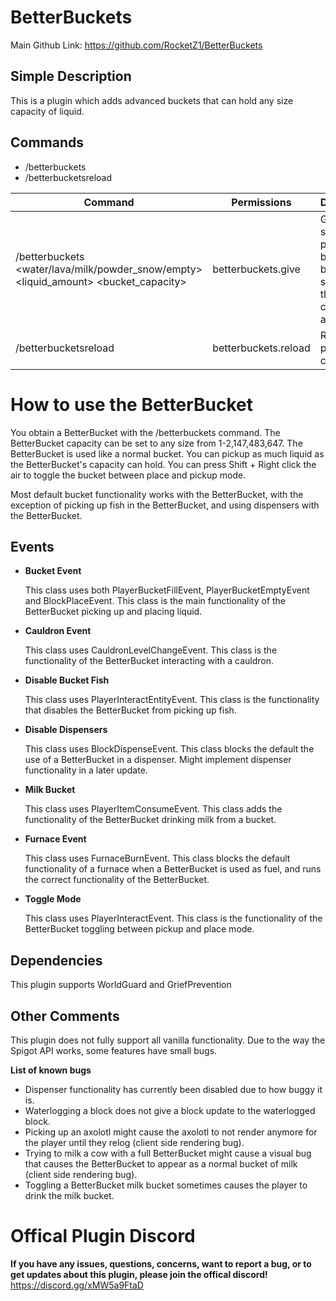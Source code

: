 # BetterBuckets
Main Github Link: https://github.com/RocketZ1/BetterBuckets

## Simple Description
This is a plugin which adds advanced buckets that can hold any size capacity of liquid.

## Commands
* /betterbuckets
* /betterbucketsreload

Command | Permissions | Description
----- | ---- | ------
/betterbuckets <player> <water/lava/milk/powder_snow/empty> <liquid_amount> <bucket_capacity> | betterbuckets.give | Gives the selected player the better bucket specified in the command arguments
/betterbucketsreload | betterbuckets.reload | Reloads the plugin config

# How to use the BetterBucket
You obtain a BetterBucket with the /betterbuckets command. The BetterBucket capacity can be set to any size from 1-2,147,483,647. The BetterBucket is used like a normal bucket. You can pickup as much liquid as the BetterBucket's capacity can hold. You can press Shift + Right click the air to toggle the bucket between place and pickup mode. 

Most default bucket functionality works with the BetterBucket, with the exception of picking up fish in the BetterBucket, and using dispensers with the BetterBucket.

## Events
* **Bucket Event** 

    This class uses both PlayerBucketFillEvent, PlayerBucketEmptyEvent and BlockPlaceEvent. This class is the main functionality of the BetterBucket picking up and placing liquid.
* **Cauldron Event**

    This class uses CauldronLevelChangeEvent. This class is the functionality of the BetterBucket interacting with a cauldron.
* **Disable Bucket Fish**

    This class uses PlayerInteractEntityEvent. This class is the functionality that disables the BetterBucket from picking up fish.
* **Disable Dispensers**

    This class uses BlockDispenseEvent. This class blocks the default the use of a BetterBucket in a dispenser. Might implement dispenser functionality in a later update.
* **Milk Bucket**

    This class uses PlayerItemConsumeEvent. This class adds the functionality of the BetterBucket drinking milk from a bucket.
* **Furnace Event**

    This class uses FurnaceBurnEvent. This class blocks the default functionality of a furnace when a BetterBucket is used as fuel, and runs the correct functionality of the BetterBucket.
* **Toggle Mode**

    This class uses PlayerInteractEvent. This class is the functionality of the BetterBucket toggling between pickup and place mode.

## Dependencies
This plugin supports WorldGuard and GriefPrevention

## Other Comments
This plugin does not fully support all vanilla functionality. Due to the way the Spigot API works, some features have small bugs. 

**List of known bugs**
* Dispenser functionality has currently been disabled due to how buggy it is.
* Waterlogging a block does not give a block update to the waterlogged block.
* Picking up an axolotl might cause the axolotl to not render anymore for the player until they relog (client side rendering bug).
* Trying to milk a cow with a full BetterBucket might cause a visual bug that causes the BetterBucket to appear as a normal bucket of milk (client side rendering bug).
* Toggling a BetterBucket milk bucket sometimes causes the player to drink the milk bucket.

# Offical Plugin Discord
**If you have any issues, questions, concerns, want to report a bug, or to get updates about this plugin, please join the offical discord!**
https://discord.gg/xMW5a9FtaD
